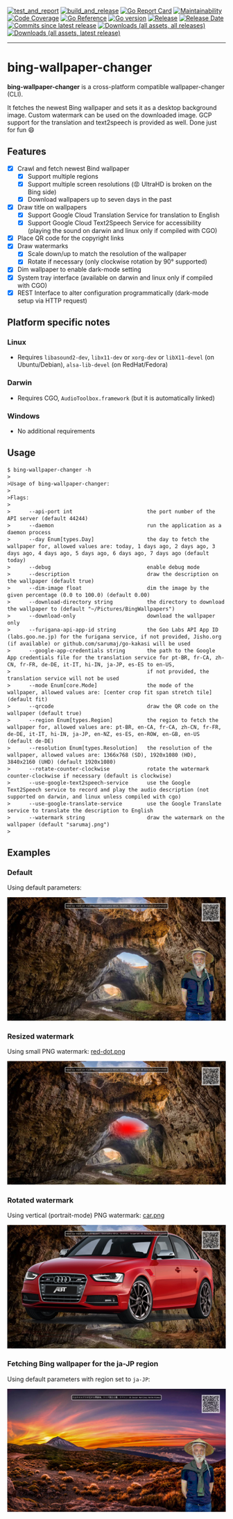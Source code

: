[![test_and_report](https://github.com/sarumaj/bing-wallpaper-changer/actions/workflows/test_and_report.yml/badge.svg)](https://github.com/sarumaj/bing-wallpaper-changer/actions/workflows/test_and_report.yml)
[![build_and_release](https://github.com/sarumaj/bing-wallpaper-changer/actions/workflows/build_and_release.yml/badge.svg)](https://github.com/sarumaj/bing-wallpaper-changer/actions/workflows/build_and_release.yml)
[![Go Report Card](https://goreportcard.com/badge/github.com/sarumaj/bing-wallpaper-changer)](https://goreportcard.com/report/github.com/sarumaj/bing-wallpaper-changer)
[![Maintainability](https://qlty.sh/gh/sarumaj/projects/bing-wallpaper-changer/maintainability.svg)](https://qlty.sh/gh/sarumaj/projects/bing-wallpaper-changer)
[![Code Coverage](https://qlty.sh/gh/sarumaj/projects/bing-wallpaper-changer/coverage.svg)](https://qlty.sh/gh/sarumaj/projects/bing-wallpaper-changer)
[![Go Reference](https://pkg.go.dev/badge/github.com/sarumaj/bing-wallpaper-changer.svg)](https://pkg.go.dev/github.com/sarumaj/bing-wallpaper-changer)
[![Go version](https://img.shields.io/github/go-mod/go-version/sarumaj/bing-wallpaper-changer?logo=go&label=&labelColor=gray)](https://go.dev)
[![Release](https://img.shields.io/github/v/release/sarumaj/bing-wallpaper-changer?logo=github)](https://github.com/sarumaj/bing-wallpaper-changer/releases/latest)
[![Release Date](https://img.shields.io/github/release-date/sarumaj/bing-wallpaper-changer?logo=github)](https://github.com/sarumaj/bing-wallpaper-changer/releases/latest)
[![Commits since latest release](https://img.shields.io/github/commits-since/sarumaj/bing-wallpaper-changer/latest?logo=github)](https://github.com/sarumaj/bing-wallpaper-changer/releases/latest)
[![Downloads (all assets, all releases)](https://img.shields.io/github/downloads/sarumaj/bing-wallpaper-changer/total?logo=github)](https://github.com/sarumaj/bing-wallpaper-changer/releases)
[![Downloads (all assets, latest release)](https://img.shields.io/github/downloads/sarumaj/bing-wallpaper-changer/latest/total?logo=github)](https://github.com/sarumaj/bing-wallpaper-changer/releases/latest)

---

# bing-wallpaper-changer

**bing-wallpaper-changer** is a cross-platform compatible wallpaper-changer (CLI).

It fetches the newest Bing wallpaper and sets it as a desktop background image.
Custom watermark can be used on the downloaded image.
GCP support for the translation and text2speech is provided as well.
Done just for fun 😄

## Features

- [x] Crawl and fetch newest Bind wallpaper
  - [x] Support multiple regions
  - [x] Support multiple screen resolutions (😡 UltraHD is broken on the Bing side)
  - [x] Download wallpapers up to seven days in the past
- [x] Draw title on wallpapers
  - [x] Support Google Cloud Translation Service for translation to English
  - [x] Support Google Cloud Text2Speech Service for accessibility (playing the sound on darwin and linux only if compiled with CGO)
- [x] Place QR code for the copyright links
- [x] Draw watermarks
  - [x] Scale down/up to match the resolution of the wallpaper
  - [x] Rotate if necessary (only clockwise rotation by 90° supported)
- [x] Dim wallpaper to enable dark-mode setting
- [x] System tray interface (available on darwin and linux only if compiled with CGO)
- [x] REST Interface to alter configuration programmatically (dark-mode setup via HTTP request)

## Platform specific notes

### Linux

- Requires `libasound2-dev`, `libx11-dev` or `xorg-dev` or `libX11-devel` (on Ubuntu/Debian), `alsa-lib-devel` (on RedHat/Fedora)

### Darwin

- Requires CGO, `AudioToolbox.framework` (but it is automatically linked)

### Windows

- No additional requirements

## Usage

```console
$ bing-wallpaper-changer -h
>
>Usage of bing-wallpaper-changer:
>
>Flags:
>
>      --api-port int                        the port number of the API server (default 44244)
>      --daemon                              run the application as a daemon process
>      --day Enum[types.Day]                 the day to fetch the wallpaper for, allowed values are: today, 1 days ago, 2 days ago, 3 days ago, 4 days ago, 5 days ago, 6 days ago, 7 days ago (default today)
>      --debug                               enable debug mode
>      --description                         draw the description on the wallpaper (default true)
>      --dim-image float                     dim the image by the given percentage (0.0 to 100.0) (default 0.00)
>      --download-directory string           the directory to download the wallpaper to (default "~/Pictures/BingWallpapers")
>      --download-only                       download the wallpaper only
>      --furigana-api-app-id string          the Goo Labs API App ID (labs.goo.ne.jp) for the furigana service, if not provided, Jisho.org (if available) or github.com/sarumaj/go-kakasi will be used
>      --google-app-credentials string       the path to the Google App credentials file for the translation service for pt-BR, fr-CA, zh-CN, fr-FR, de-DE, it-IT, hi-IN, ja-JP, es-ES to en-US,
>                                            if not provided, the translation service will not be used
>      --mode Enum[core.Mode]                the mode of the wallpaper, allowed values are: [center crop fit span stretch tile] (default fit)
>      --qrcode                              draw the QR code on the wallpaper (default true)
>      --region Enum[types.Region]           the region to fetch the wallpaper for, allowed values are: pt-BR, en-CA, fr-CA, zh-CN, fr-FR, de-DE, it-IT, hi-IN, ja-JP, en-NZ, es-ES, en-ROW, en-GB, en-US (default de-DE)
>      --resolution Enum[types.Resolution]   the resolution of the wallpaper, allowed values are: 1366x768 (SD), 1920x1080 (HD), 3840x2160 (UHD) (default 1920x1080)
>      --rotate-counter-clockwise            rotate the watermark counter-clockwise if necessary (default is clockwise)
>      --use-google-text2speech-service      use the Google Text2Speech service to record and play the audio description (not supported on darwin, and linux unless compiled with cgo)
>      --use-google-translate-service        use the Google Translate service to translate the description to English
>      --watermark string                    draw the watermark on the wallpaper (default "sarumaj.png")
>
```

## Examples

### Default

Using default parameters:

![Bing Wallpaper of the day with QR code, default watermark and title](demo/default.png)

### Resized watermark

Using small PNG watermark: [red-dot.png](pkg/extras/watermarks/red-dot.png)

![Bing Wallpaper of the day with QR code, red-dot watermark and title](demo/red-dot.png)

### Rotated watermark

Using vertical (portrait-mode) PNG watermark: [car.png](pkg/extras/watermarks/car.png)

![Bing Wallpaper of the day with QR code, car watermark and title](demo/car.png)

### Fetching Bing wallpaper for the ja-JP region

Using default parameters with region set to `ja-JP`:

![Bing Wallpaper of the day for ja-JP region with QR code, default watermark and title](demo/unicode.png)

